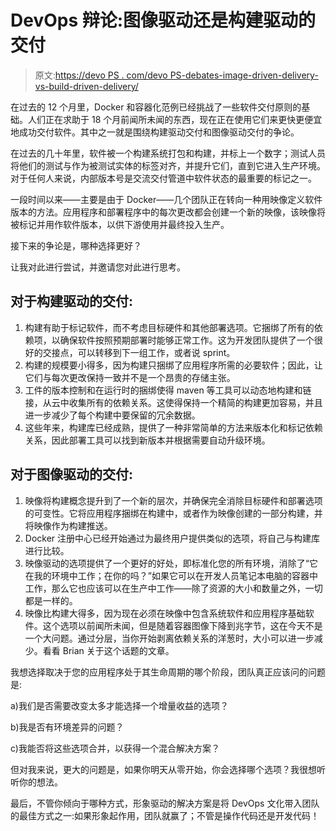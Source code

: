 # DevOps 辩论:图像驱动还是构建驱动的交付

> 原文:[https://devo PS . com/devo PS-debates-image-driven-delivery-vs-build-driven-delivery/](https://devops.com/devops-debates-image-driven-delivery-vs-build-driven-delivery/)

在过去的 12 个月里，Docker 和容器化范例已经挑战了一些软件交付原则的基础。人们正在求助于 18 个月前闻所未闻的东西，现在正在使用它们来更快更便宜地成功交付软件。其中之一就是围绕构建驱动交付和图像驱动交付的争论。

在过去的几十年里，软件被一个构建系统打包和构建，并标上一个数字；测试人员将他们的测试与作为被测试实体的标签对齐，并提升它们，直到它进入生产环境。对于任何人来说，内部版本号是交流交付管道中软件状态的最重要的标记之一。

一段时间以来——主要是由于 Docker——几个团队正在转向一种用映像定义软件版本的方法。应用程序和部署程序中的每次更改都会创建一个新的映像，该映像将被标记并用作软件版本，以供下游使用并最终投入生产。

接下来的争论是，哪种选择更好？

让我对此进行尝试，并邀请您对此进行思考。

## 对于构建驱动的交付:

1.  构建有助于标记软件，而不考虑目标硬件和其他部署选项。它捆绑了所有的依赖项，以确保软件按照预期部署时能够正常工作。这为开发团队提供了一个很好的交接点，可以转移到下一组工作，或者说 sprint。
2.  构建的规模要小得多，因为构建只捆绑了应用程序所需的必要软件；因此，让它们与每次更改保持一致并不是一个昂贵的存储主张。
3.  工件的版本控制和在运行时的捆绑使得 maven 等工具可以动态地构建和链接，从云中收集所有的依赖关系。这使得保持一个精简的构建更加容易，并且进一步减少了每个构建中要保留的冗余数据。
4.  这些年来，构建库已经成熟，提供了一种非常简单的方法来版本化和标记依赖关系，因此部署工具可以找到新版本并根据需要自动升级环境。

## 对于图像驱动的交付:

1.  映像将构建概念提升到了一个新的层次，并确保完全消除目标硬件和部署选项的可变性。它将应用程序捆绑在构建中，或者作为映像创建的一部分构建，并将映像作为构建推送。
2.  Docker 注册中心已经开始通过为最终用户提供类似的选项，将自己与构建库进行比较。
3.  映像驱动的选项提供了一个更好的好处，即标准化您的所有环境，消除了“它在我的环境中工作；在你的吗？”如果它可以在开发人员笔记本电脑的容器中工作，那么它也应该可以在生产中工作——除了资源的大小和数量之外，一切都是一样的。
4.  映像比构建大得多，因为现在必须在映像中包含系统软件和应用程序基础软件。这个选项以前闻所未闻，但是随着容器图像下降到兆字节，这在今天不是一个大问题。通过分层，当你开始剥离依赖关系的洋葱时，大小可以进一步减少。看看 Brian 关于这个话题的文章。

我想选择取决于您的应用程序处于其生命周期的哪个阶段，团队真正应该问的问题是:

a)我们是否需要改变太多才能选择一个增量收益的选项？

b)我是否有环境差异的问题？

c)我能否将这些选项合并，以获得一个混合解决方案？

但对我来说，更大的问题是，如果你明天从零开始，你会选择哪个选项？我很想听听你的想法。

最后，不管你倾向于哪种方式，形象驱动的解决方案是将 DevOps 文化带入团队的最佳方式之一:如果形象起作用，团队就赢了；不管是操作代码还是开发代码！